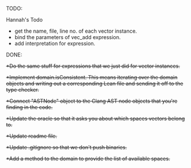 TODO:


Hannah's Todo

* get the name, file, line no. of each vector instance.
* bind the parameters of vec_add expression.
* add interpretation for expression.

DONE:

~~*Do the same stuff for expressions that we just did for vector instances.~~

~~*Implement domain.isConsistent. This means iterating over the domain objects and writing out a corresponding Lean file and sending it off to the type checker.~~

~~*Connect "ASTNode" object to the Clang AST node objects that you're
finding in the code.~~

~~*Update the oracle so that it asks you about which spaces vectors belong to.~~

~~*Update readme file.~~

~~*Update .gitignore so that we don't push binaries.~~

~~*Add a method to the domain to provide the list of available spaces.~~

